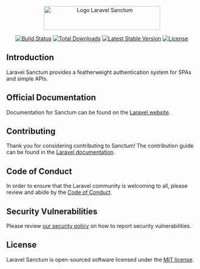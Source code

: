 <p align="center"><img width="307" height="63" src="/art/logo.svg" alt="Logo Laravel Sanctum"></p>

<p align="center">
<a href="https://github.com/presttec/laravel-sanctum/actions"><img src="https://github.com/presttec/laravel-sanctum/workflows/tests/badge.svg" alt="Build Status"></a>
<a href="https://packagist.org/packages/presttec/laravel-sanctum"><img src="https://img.shields.io/packagist/dt/presttec/laravel-sanctum" alt="Total Downloads"></a>
<a href="https://packagist.org/packages/presttec/laravel-sanctum"><img src="https://img.shields.io/packagist/v/presttec/laravel-sanctum" alt="Latest Stable Version"></a>
<a href="https://packagist.org/packages/presttec/laravel-sanctum"><img src="https://img.shields.io/packagist/l/presttec/laravel-sanctum" alt="License"></a>
</p>

## Introduction

Laravel Sanctum provides a featherweight authentication system for SPAs and simple APIs.

## Official Documentation

Documentation for Sanctum can be found on the [Laravel website](https://laravel.com/docs/sanctum).

## Contributing

Thank you for considering contributing to Sanctum! The contribution guide can be found in the [Laravel documentation](https://laravel.com/docs/contributions).

## Code of Conduct

In order to ensure that the Laravel community is welcoming to all, please review and abide by the [Code of Conduct](https://laravel.com/docs/contributions#code-of-conduct).

## Security Vulnerabilities

Please review [our security policy](https://github.com/presttec/laravel-sanctum/security/policy) on how to report security vulnerabilities.

## License

Laravel Sanctum is open-sourced software licensed under the [MIT license](LICENSE.md).
